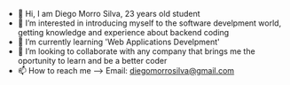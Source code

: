 - 👋 Hi, I am Diego Morro Silva, 23 years old student
- 👀 I’m interested in introducing myself to the software develpment world, getting knowledge and experience about backend coding
- 🌱 I’m currently learning 'Web Applications Develpment'
- 💞️ I’m looking to collaborate with any company that brings me the oportunity to learn and be a better coder
- 📫 How to reach me --> Email: diegomorrosilva@gmail.com

<!---
Diegoms7/Diegoms7 is a ✨ special ✨ repository because its `README.md` (this file) appears on your GitHub profile.
You can click the Preview link to take a look at your changes.
--->
